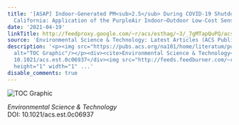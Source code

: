```yaml
---
title: '[ASAP] Indoor-Generated PM<sub>2.5</sub> During COVID-19 Shutdowns Across
  California: Application of the PurpleAir Indoor–Outdoor Low-Cost Sensor Network'
date: '2021-04-19'
linkTitle: http://feedproxy.google.com/~r/acs/esthag/~3/_7gMTapQuPQ/acs.est.0c06937
source: 'Environmental Science & Technology: Latest Articles (ACS Publications)'
description: '<p><img src="https://pubs.acs.org/na101/home/literatum/publisher/achs/journals/content/esthag/0/esthag.ahead-of-print/acs.est.0c06937/20210419/images/medium/es0c06937_0006.gif"
  alt="TOC Graphic"/></p><div><cite>Environmental Science & Technology</cite></div><div>DOI:
  10.1021/acs.est.0c06937</div><img src="http://feeds.feedburner.com/~r/acs/esthag/~4/_7gMTapQuPQ"
  height="1" width="1" ...'
disable_comments: true
---
```

<p><img src="https://pubs.acs.org/na101/home/literatum/publisher/achs/journals/content/esthag/0/esthag.ahead-of-print/acs.est.0c06937/20210419/images/medium/es0c06937_0006.gif" alt="TOC Graphic"/></p><div><cite>Environmental Science & Technology</cite></div><div>DOI: 10.1021/acs.est.0c06937</div><img src="http://feeds.feedburner.com/~r/acs/esthag/~4/_7gMTapQuPQ" height="1" width="1" ...